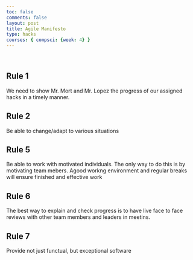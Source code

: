 ```yaml
---
toc: false
comments: false
layout: post
title: Agile Manifesto
type: hacks
courses: { compsci: {week: 4} }
---
```


<br>

## Rule 1
We need to show Mr. Mort and Mr. Lopez the progress of our assigned hacks in a timely manner.

## Rule 2
Be able to change/adapt to various situations 

## Rule 5
Be able to work with motivated individuals. The only way to do this is by motivating team mebers. Agood workng environment and regular breaks will ensure finished and effective work

## Rule 6
The best way to explain and check progress is to have live face to face reviews with other team members and leaders in meetins.

## Rule 7
Provide not just functual, but exceptional software